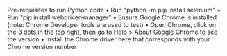 Pre-requisites to run Python code
	• Run "python -m pip install selenium"
	• Run "pip install webdriver-manager"
	• Ensure Google Chrome is installed (note: Chrome Developer tools are used to test)
	• Open Chrome, click on the 3 dots in the top right, then go to Help > About Google Chrome to see the version
	• Install the Chrome driver here that corresponds with your Chrome version number
